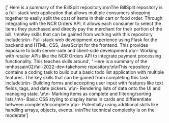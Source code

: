 [' Here is a summary of the BillSplit repository:\n\nThe BillSplit repository is a full-stack web application that allows multiple consumers shopping together to easily split the cost of items in their cart or food order. Through integrating with the NCR Orders API, it allows each consumer to select the items they purchased and directly pay the merchant for their portion of the bill. \n\nKey skills that can be gained from working with this repository include:\n\n- Full-stack web development experience using Flask for the backend and HTML, CSS, JavaScript for the frontend. This provides exposure to both server-side and client-side development.\n\n- Working with retailer APIs like the NCR Orders API to integrate payment processing functionality. This teaches skills around', ' Here is a summary of the nmhossain02/fall-2022-dev-takehome repository:\n\nThis repository contains a coding task to build out a basic todo list application with multiple features. The key skills that can be gained from completing this task include:\n\n- Building forms and accepting user input with features like text fields, tags, and date pickers. \n\n- Rendering lists of data onto the UI and managing state. \n\n- Marking items as complete and filtering/sorting lists.\n\n- Basic CSS styling to display items in cards and differentiate between complete/incomplete.\n\n- Potentially using additional skills like handling arrays, objects, events. \n\nThe technical complexity is on the moderate']